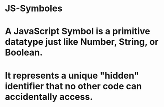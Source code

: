 # JS-Symboles
# A JavaScript Symbol is a primitive datatype just like Number, String, or Boolean.
# It represents a unique "hidden" identifier that no other code can accidentally access.
